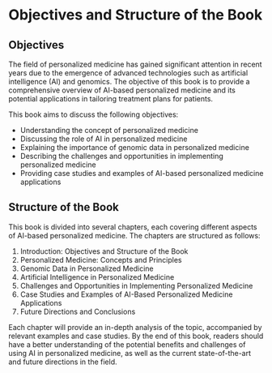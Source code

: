 Objectives and Structure of the Book
==================================================

Objectives
----------

The field of personalized medicine has gained significant attention in recent years due to the emergence of advanced technologies such as artificial intelligence (AI) and genomics. The objective of this book is to provide a comprehensive overview of AI-based personalized medicine and its potential applications in tailoring treatment plans for patients.

This book aims to discuss the following objectives:

* Understanding the concept of personalized medicine
* Discussing the role of AI in personalized medicine
* Explaining the importance of genomic data in personalized medicine
* Describing the challenges and opportunities in implementing personalized medicine
* Providing case studies and examples of AI-based personalized medicine applications

Structure of the Book
---------------------

This book is divided into several chapters, each covering different aspects of AI-based personalized medicine. The chapters are structured as follows:

1. Introduction: Objectives and Structure of the Book
2. Personalized Medicine: Concepts and Principles
3. Genomic Data in Personalized Medicine
4. Artificial Intelligence in Personalized Medicine
5. Challenges and Opportunities in Implementing Personalized Medicine
6. Case Studies and Examples of AI-Based Personalized Medicine Applications
7. Future Directions and Conclusions

Each chapter will provide an in-depth analysis of the topic, accompanied by relevant examples and case studies. By the end of this book, readers should have a better understanding of the potential benefits and challenges of using AI in personalized medicine, as well as the current state-of-the-art and future directions in the field.
